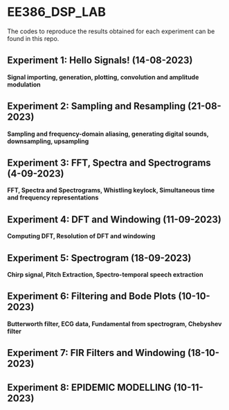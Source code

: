 # EE386_DSP_LAB
The codes to reproduce the results obtained for each experiment can be found in this repo.
## Experiment 1: Hello Signals! (14-08-2023)
<b> Signal importing, generation, plotting, convolution and amplitude modulation </b>
## Experiment 2: Sampling and Resampling (21-08-2023)
<b> Sampling and frequency-domain aliasing, generating digital sounds, downsampling, upsampling </b>
## Experiment 3: FFT, Spectra and Spectrograms (4-09-2023)
<b> FFT, Spectra and Spectrograms, Whistling keylock, Simultaneous time and frequency representations </b>
## Experiment 4: DFT and Windowing (11-09-2023)
<b> Computing DFT, Resolution of DFT and windowing </b>
## Experiment 5: Spectrogram (18-09-2023)
<b> Chirp signal, Pitch Extraction, Spectro-temporal speech extraction </b>
## Experiment 6: Filtering and Bode Plots (10-10-2023)
<b> Butterworth filter, ECG data, Fundamental from spectrogram, Chebyshev filter </b>
## Experiment 7: FIR Filters and Windowing (18-10-2023)
## Experiment 8: EPIDEMIC MODELLING (10-11-2023)

